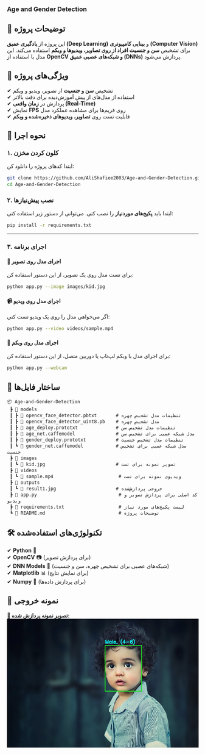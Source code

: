 ### Age and Gender Detection

## **📌 توضیحات پروژه**  
این پروژه از **یادگیری عمیق (Deep Learning)** و **بینایی کامپیوتری (Computer Vision)** برای تشخیص **سن و جنسیت افراد از روی تصاویر، ویدیوها و وبکم** استفاده می‌کند. این مدل با استفاده از **OpenCV و شبکه‌های عصبی عمیق (DNNs)** پردازش می‌شود.  



## **🚀 ویژگی‌های پروژه**
✔ تشخیص **سن و جنسیت** از تصویر، ویدیو و وبکم  
✔ استفاده از مدل‌های از پیش آموزش‌دیده برای دقت بالاتر  
✔ پردازش در **زمان واقعی (Real-Time)**  
✔ نمایش **FPS** روی فریم‌ها برای مشاهده عملکرد مدل  
✔ قابلیت تست روی **تصاویر، ویدیوهای ذخیره‌شده و وبکم**  


## **📌 نحوه اجرا**
### **۱. کلون کردن مخزن**
ابتدا کدهای پروژه را دانلود کن:

```sh
git clone https://github.com/AliShafiee2003/Age-and-Gender-Detection.git
cd Age-and-Gender-Detection
```



### **۲. نصب پیش‌نیازها**
ابتدا باید **پکیج‌های موردنیاز** را نصب کنی. می‌توانی از دستور زیر استفاده کنی:

```sh
pip install -r requirements.txt
```

---

### **۳. اجرای برنامه**
#### **📸 اجرای مدل روی تصویر**
برای تست مدل روی یک تصویر، از این دستور استفاده کن:

```sh
python app.py --image images/kid.jpg
```

#### **📹 اجرای مدل روی ویدیو**
اگر می‌خواهی مدل را روی یک ویدیو تست کنی:

```sh
python app.py --video videos/sample.mp4
```

#### **🎥 اجرای مدل روی وبکم**
برای اجرای مدل با وبکم لپ‌تاپ یا دوربین متصل، از این دستور استفاده کن:

```sh
python app.py --webcam
```



## **📂 ساختار فایل‌ها**
```
📦 Age-and-Gender-Detection
 ┣ 📂 models
 ┃ ┣ 📄 opencv_face_detector.pbtxt       # تنظیمات مدل تشخیص چهره
 ┃ ┣ 📄 opencv_face_detector_uint8.pb    # مدل تشخیص چهره
 ┃ ┣ 📄 age_deploy.prototxt              # تنظیمات مدل تشخیص سن
 ┃ ┣ 📄 age_net.caffemodel               # مدل شبکه عصبی برای تشخیص سن
 ┃ ┣ 📄 gender_deploy.prototxt           # تنظیمات مدل تشخیص جنسیت
 ┃ ┗ 📄 gender_net.caffemodel            # مدل شبکه عصبی برای تشخیص جنسیت
 ┣ 📂 images
 ┃ ┗ 📄 kid.jpg                          # تصویر نمونه برای تست
 ┣ 📂 videos
 ┃ ┗ 📄 sample.mp4                        # ویدیوی نمونه برای تست
 ┣ 📂 outputs
 ┃ ┗ 📄 result1.jpg                      # خروجی پردازش‌شده
 ┣ 📄 app.py                              # کد اصلی برای پردازش تصویر و ویدیو
 ┣ 📄 requirements.txt                    # لیست پکیج‌های مورد نیاز
 ┗ 📄 README.md                           # توضیحات پروژه
```



## **🛠 تکنولوژی‌های استفاده‌شده**
✔ **Python** 🐍  
✔ **OpenCV** 📷 (برای پردازش تصویر)  
✔ **DNN Models** 🧠 (شبکه‌های عصبی برای تشخیص چهره، سن و جنسیت)  
✔ **Matplotlib** 📊 (برای نمایش نتایج)  
✔ **Numpy** 🔢 (برای پردازش داده‌ها)  



## **📸 نمونه خروجی**
**🔹 تصویر نمونه پردازش شده:**
![Sample](outputs/result1.jpg)

